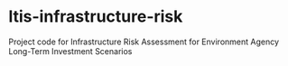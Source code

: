 # ltis-infrastructure-risk
Project code for Infrastructure Risk Assessment for Environment Agency Long-Term Investment Scenarios

